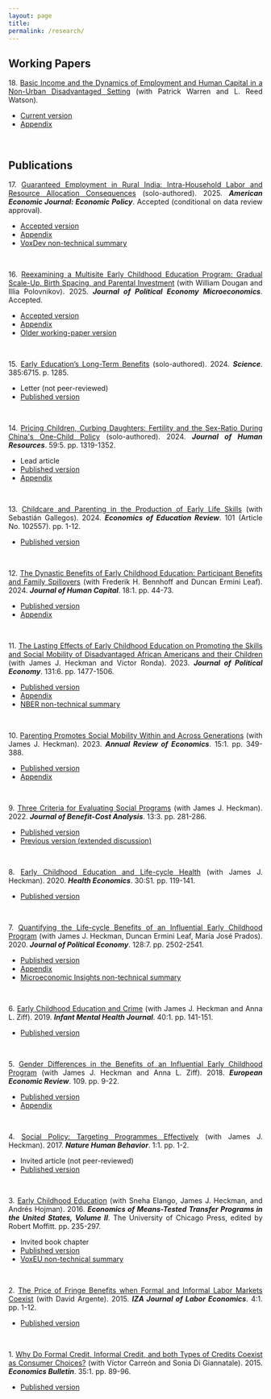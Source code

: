 ```yaml
---
layout: page
title: 
permalink: /research/
---
```

<style>body {text-align: justify}</style>
## Working Papers
18\. <u>Basic Income and the Dynamics of Employment and Human Capital in a Non-Urban Disadvantaged Setting</u> (with Patrick Warren and L. Reed Watson). 
* [Current version](https://www.dropbox.com/scl/fi/snol36764ovpm7hs0kpqg/bid_paper_2025-05-14a_jlg.pdf?rlkey=nrv7lf7joeedzwrxe43d38oyb&st=ddjyghv3&dl=0)
* [Appendix](https://www.dropbox.com/scl/fi/azui99a9w66gpt3cir7sy/bid_appendix_2025-05-13a_jlg.pdf?rlkey=3ekshxbpcb3mj81rsvss5yzy8&st=mjwsm3iv&dl=0)
<br/>

## Publications
17\. <u>Guaranteed Employment in Rural India: Intra-Household Labor and Resource Allocation Consequences</u> (solo-authored). 2025. <em><b>American Economic Journal: Economic Policy</b></em>. Accepted (conditional on data review approval).
* [Accepted version](https://www.dropbox.com/scl/fi/u7gs8ofvpyzz68q20b7lk/gem_paper_01-17-2025a_jlg.pdf?rlkey=n4aiiv91nmr7dvfkvmc35myem&st=vy5bx68x&dl=0)
* [Appendix](https://www.dropbox.com/scl/fi/3ypzkzkdc2o2wzwexr32x/gem_appendix_01-17-2025a_jlg.pdf?rlkey=fqtr0vbjt87kx77tzhd78g3gf&st=m6v31pst&dl=0)
* [VoxDev non-technical summary](https://voxdev.org/topic/labour-markets/guaranteed-employment-india-actually-reduced-female-labour-force-participation)
<br/>

16\. <u>Reexamining a Multisite Early Childhood Education Program: Gradual Scale-Up, Birth Spacing, and Parental Investment</u> (with William Dougan and Illia Polovnikov). 2025. <em><b>Journal of Political Economy Microeconomics</b></em>. Accepted.
* [Accepted version](https://www.dropbox.com/scl/fi/afz1at2dhss5gqb7n5xtp/gsbspi_paper_01-14-2025a_jlg.pdf?rlkey=s0bm5e37027et0hnj3iuoyhfh&st=eggs7kae&dl=0)
* [Appendix](https://www.dropbox.com/scl/fi/xv51erjbg0xaznjjil7qa/gsbspi_appendix_01-14-2025a_jlg.pdf?rlkey=lmf6uhhhkkbkdoqn3ier0fcpg&st=ent6l36u&dl=0)
* [Older working-paper version](https://www.dropbox.com/scl/fi/udo4s7c5kb3pclros6xro/w31694.pdf?rlkey=lq2wacji57tpch7et2zp0ev7a&dl=0)
<br/>

15\. <u>Early Education’s Long-Term Benefits</u> (solo-authored). 2024.  <em><b>Science</b></em>. 385:6715. p. 1285.
* Letter (not peer-reviewed)
* [Published version](https://www.dropbox.com/scl/fi/4rwphc7h60fia7vfloo3q/science.adq9151.pdf?rlkey=16tamsn6oovgufhgvq0383g2h&st=9samaxw4&dl=0)
<br/>

14\. <u>Pricing Children, Curbing Daughters: Fertility and the Sex-Ratio During China's One-Child Policy</u> (solo-authored). 2024. <em><b>Journal of Human Resources</b></em>. 59:5. pp. 1319-1352.
* Lead article
* [Published version](https://www.dropbox.com/scl/fi/08zu0f9am4415y7j8ozgq/pricingchildren_publishedpaper_09-24-2024a_jlg.pdf?rlkey=recj6dl2s4cda89emi7416q64&st=8w2ys5yi&dl=0)
* [Appendix](https://www.dropbox.com/scl/fi/yo1hu9z7czi32so14h2yp/pricingchildren_publishedsupp_09-24-2024a_jlg.pdf?rlkey=wexhkoai3dp2depotwt5f0zla&st=8skn5fei&dl=0)
<br/>

13\. <u>Childcare and Parenting in the Production of Early Life Skills</u> (with Sebastián Gallegos). 2024. <em><b>Economics of Education Review</b></em>. 101 (Article No. 102557). pp. 1-12.
* [Published version](https://www.dropbox.com/scl/fi/hebqg4r6ax3f5yh3r2aej/1-s2.0-S0272775724000517-main.pdf?rlkey=iwlda3cefbxxo1tr8a8cv50u9&dl=0)
<br/>

12\. <u>The Dynastic Benefits of Early Childhood Education: Participant Benefits and Family Spillovers</u> (with Frederik H. Bennhoff and Duncan Ermini Leaf). 2024. <em><b>Journal of Human Capital</b></em>. 18:1. pp. 44-73.
* [Published version](https://www.dropbox.com/scl/fi/d3zvnvx8inij4mtzdfmxi/perrycba_finalpaper_2024-03-26.pdf?rlkey=ymn3r8cwggjewyvzc4k0jxrza&dl=0)
* [Appendix](https://www.dropbox.com/s/sjocnqphi84edue/perrycba_appendixrevision_2023-07-28a_jlg.pdf?dl=0)
<br/>

11\. <u>The Lasting Effects of Early Childhood Education on Promoting the Skills and Social Mobility of Disadvantaged African Americans and their Children</u> (with James J. Heckman and Victor Ronda). 2023. <em><b>Journal of Political Economy</b></em>. 131:6. pp. 1477-1506.
* [Published version](https://www.dropbox.com/s/q9ef27a35xfkpuy/722936.pdf?dl=0)
* [Appendix](https://www.dropbox.com/s/vor0ypc15d6oa7c/perrysecondgen_appendix_08-26-2022a_jlg.pdf?dl=0)
* [NBER non-technical summary](https://www.nber.org/digest-202110/intergenerational-impacts-perry-preschool-project)
<br/>

10\. <u>Parenting Promotes Social Mobility Within and Across Generations</u> (with James J. Heckman). 2023. <em><b>Annual Review of Economics</b></em>. 15:1. pp. 349-388.
* [Published version](https://www.dropbox.com/scl/fi/xxdba08xeyk7kcjem8yns/annurev-economics-021423-031905.pdf?rlkey=pqy6it5s41xojcyd1wwff1s0n&dl=0)
* [Appendix](https://www.dropbox.com/s/j279auh3i4pb642/arpaper_appendix_02-14-2023a_jlg.pdf?dl=0)
<br/>

9\. <u>Three Criteria for Evaluating Social Programs</u> (with James J. Heckman). 2022. <em><b>Journal of Benefit-Cost Analysis</b></em>. 13:3. pp. 281-286.
* [Published version](https://www.dropbox.com/s/j6tjzm0iarupldt/three-criteria-for-evaluating-social-programs.pdf?dl=0)
* [Previous version (extended discussion)](https://www.dropbox.com/s/fmzlaftadxmkb7z/w30005.pdf?dl=0)
<br/>

8\. <u>Early Childhood Education and Life-cycle Health</u> (with James J. Heckman). 2020. <em><b>Health Economics</b></em>. 30:S1. pp. 119-141.
* [Published version](https://www.dropbox.com/s/viq16eci1e0kxkn/healtheconomics.pdf?dl=0)
<br/>

7\. <u>Quantifying the Life-cycle Benefits of an Influential Early Childhood Program</u> (with James J. Heckman, Duncan Ermini Leaf, María José Prados). 2020. <em><b>Journal of Political Economy</b></em>. 128:7. pp. 2502-2541.
* [Published version](https://www.dropbox.com/s/1yinom4vsgl3afc/705718.pdf?dl=0)
* [Appendix](https://www.dropbox.com/s/p5wp4yh96k0d9ov/abc_comprehensivecba_appendix-pub_2018-08-02a_jlg.pdf?dl=0)
* [Microeconomic Insights non-technical summary](https://microeconomicinsights.org/life-cycle-benefits-of-early-childhood-programs-evidence-from-an-influential-early-childhood-program/)
<br/>

6\. <u>Early Childhood Education and Crime</u> (with James J. Heckman and Anna L. Ziff). 2019. <em><b>Infant Mental Health Journal</b></em>. 40:1. pp. 141-151.
* [Published version](https://www.dropbox.com/s/g20mp915abtldpl/earlyandcrime.pdf?dl=0)
<br/>

5\. <u>Gender Differences in the Benefits of an Influential Early Childhood Program</u> (with James J. Heckman and Anna L. Ziff). 2018. <em><b>European Economic Review</b></em>. 109. pp. 9-22.
* [Published version](https://www.dropbox.com/s/q6mowvkjpz1us5h/1-s2.0-S0014292118300953-main.pdf?dl=0)
* [Appendix](https://www.dropbox.com/s/z3sfkvm5f655w0r/abc_treatmenteffects_appendix.pdf?dl=0)
<br/>

4\. <u>Social Policy: Targeting Programmes Effectively</u> (with James J. Heckman). 2017. <em><b>Nature Human Behavior</b></em>. 1:1. pp. 1-2.
* Invited article (not peer-reviewed)
* [Published version](https://www.dropbox.com/s/8rktlxe288yrr2t/s41562-016-0019.pdf?dl=0)
<br/>

3\. <u>Early Childhood Education</u> (with Sneha Elango, James J. Heckman, and Andrés Hojman). 2016. <em><b>Economics of Means-Tested Transfer Programs in the United States, Volume II</b></em>. The University of Chicago Press, edited by Robert Moffitt. pp. 235-297.
* Invited book chapter
* [Published version](https://www.dropbox.com/s/u60uewgz4asd5os/c13489.pdf?dl=0)
* [VoxEU non-technical summary](https://voxeu.org/article/early-childhood-education-and-social-mobility)
<br/>

2\. <u>The Price of Fringe Benefits when Formal and Informal Labor Markets Coexist</u> (with David Argente). 2015. <em><b>IZA Journal of Labor Economics</b></em>. 4:1. pp. 1-12.
* [Published version](https://www.dropbox.com/s/11lazt40lqi80wl/s40172-014-0014-0.pdf?dl=0)
<br/>

1\. <u>Why Do Formal Credit, Informal Credit, and both Types of Credits Coexist as Consumer Choices?</u> (with Víctor Carreón and Sonia Di Giannatale). 2015. <em><b>Economics Bulletin</b></em>. 35:1. pp. 89-96.
* [Published version](https://www.dropbox.com/s/zjffr0busvzl8n9/EB-15-V35-I1-P10.pdf?dl=0)
<br/>
<br/>
